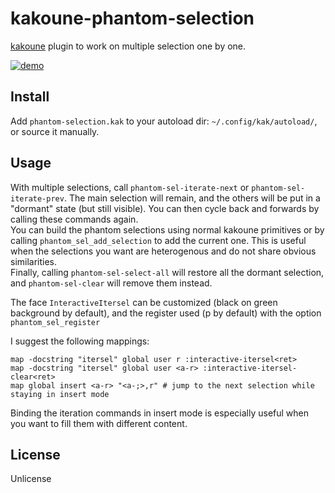 # kakoune-phantom-selection

[kakoune](http://kakoune.org) plugin to work on multiple selection one by one.

[![demo](https://asciinema.org/a/TODO.png)](https://asciinema.org/a/TODO)

## Install

Add `phantom-selection.kak` to your autoload dir: `~/.config/kak/autoload/`, or source it manually.

## Usage

With multiple selections, call `phantom-sel-iterate-next` or `phantom-sel-iterate-prev`. The main selection will remain, and the others will be put in a "dormant" state (but still visible). You can then cycle back and forwards by calling these commands again.  
You can build the phantom selections using normal kakoune primitives or by calling `phantom_sel_add_selection` to add the current one. This is useful when the selections you want are heterogenous and do not share obvious similarities.  
Finally, calling `phantom-sel-select-all` will restore all the dormant selection, and `phantom-sel-clear` will remove them instead.  

The face `InteractiveItersel` can be customized (black on green background by default), and the register used (p by default) with the option `phantom_sel_register`

I suggest the following mappings:
```
map -docstring "itersel" global user r :interactive-itersel<ret>
map -docstring "itersel" global user <a-r> :interactive-itersel-clear<ret>
map global insert <a-r> "<a-;>,r" # jump to the next selection while staying in insert mode
```

Binding the iteration commands in insert mode is especially useful when you want to fill them with different content.

## License

Unlicense
